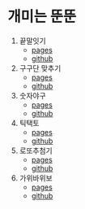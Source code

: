 # 개미는 뚠뚠
1. 끝말잇기
	* [pages](https://leviseo.github.io/anonymous/ex01word/index.html)
	* [github](https://github.com/leviseo/leviseo.github.io/tree/master/anonymous/ex01word)
2. 구구단 맞추기
	* [pages](https://leviseo.github.io/anonymous/ex02gugu/index.html)
	* [github](https://github.com/leviseo/leviseo.github.io/tree/master/anonymous/ex02gugu)
3. 숫자야구
	* [pages](https://leviseo.github.io/anonymous/ex03baseball/index.html)
	* [github](https://github.com/leviseo/leviseo.github.io/tree/master/anonymous/ex03baseball)
4. 틱택토
	* [pages](https://leviseo.github.io/anonymous/ex04tictactoe/index.html)
	* [github](https://github.com/leviseo/leviseo.github.io/tree/master/anonymous/ex04tictactoe)
5. 로또추첨기
	* [pages](https://leviseo.github.io/anonymous/ex05lotto/index.html)
	* [github](https://github.com/leviseo/leviseo.github.io/tree/master/anonymous/ex05lotto)
6. 가위바위보
	* [pages](https://leviseo.github.io/anonymous/ex06rps/index.html)
	* [github](https://github.com/leviseo/leviseo.github.io/tree/master/anonymous/ex06prs)